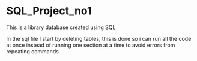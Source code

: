 # SQL_Project_no1
This is a library database created using SQL

In the sql file I start by deleting tables, this is done so i can run all the code at once instead of running one section at a time to avoid errors from repeating commands 

